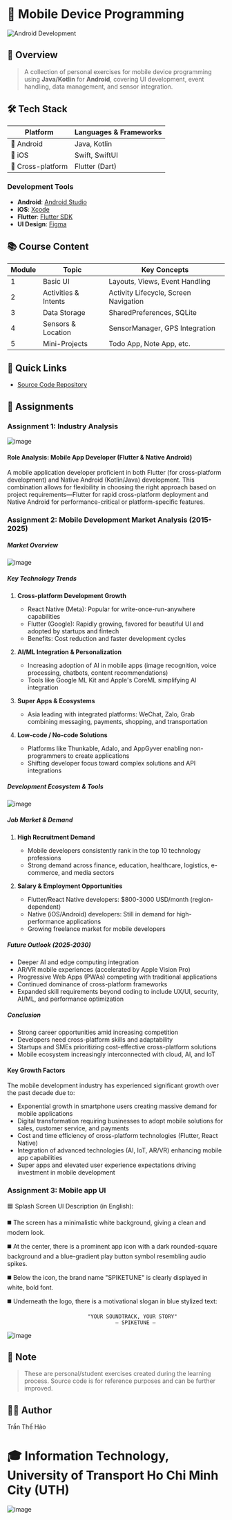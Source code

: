 # 📱 Mobile Device Programming

![Android Development](https://github.com/user-attachments/assets/5ae6fd8f-a7ae-4e70-85d9-c82e08102805)

## 📑 Overview

> A collection of personal exercises for mobile device programming using **Java/Kotlin** for **Android**, covering UI development, event handling, data management, and sensor integration.

## 🛠️ Tech Stack

| Platform | Languages & Frameworks | 
|----------|------------------------|
| 📱 Android | Java, Kotlin |
| 📱 iOS | Swift, SwiftUI |
| 📱 Cross-platform | Flutter (Dart) |

### Development Tools

- **Android**: [Android Studio](https://developer.android.com/studio/install?hl=vi)
- **iOS**: [Xcode](https://developer.apple.com/xcode/)
- **Flutter**: [Flutter SDK](https://docs.flutter.dev/get-started/install)
- **UI Design**: [Figma](https://www.figma.com/downloads/)

## 📚 Course Content

| Module | Topic | Key Concepts |
|--------|-------|-------------|
| 1 | Basic UI | Layouts, Views, Event Handling |
| 2 | Activities & Intents | Activity Lifecycle, Screen Navigation |
| 3 | Data Storage | SharedPreferences, SQLite |
| 4 | Sensors & Location | SensorManager, GPS Integration |
| 5 | Mini-Projects | Todo App, Note App, etc. |

## 🔗 Quick Links

- [Source Code Repository](https://github.com/050903/Mobile-device-programming-exercises)

## 📝 Assignments

### Assignment 1: Industry Analysis

![image](https://github.com/user-attachments/assets/3bf6a676-f6dd-4c81-b85c-06e1aa910f45)

#### Role Analysis: Mobile App Developer (Flutter & Native Android)

A mobile application developer proficient in both Flutter (for cross-platform development) and Native Android (Kotlin/Java) development. This combination allows for flexibility in choosing the right approach based on project requirements—Flutter for rapid cross-platform deployment and Native Android for performance-critical or platform-specific features.

### Assignment 2: Mobile Development Market Analysis (2015-2025)

##### Market Overview
![image](https://github.com/user-attachments/assets/5f216712-cf31-42e6-8f26-d0a9cd0980a4)

##### Key Technology Trends

1. **Cross-platform Development Growth**
   - React Native (Meta): Popular for write-once-run-anywhere capabilities
   - Flutter (Google): Rapidly growing, favored for beautiful UI and adopted by startups and fintech
   - Benefits: Cost reduction and faster development cycles

2. **AI/ML Integration & Personalization**
   - Increasing adoption of AI in mobile apps (image recognition, voice processing, chatbots, content recommendations)
   - Tools like Google ML Kit and Apple's CoreML simplifying AI integration

3. **Super Apps & Ecosystems**
   - Asia leading with integrated platforms: WeChat, Zalo, Grab combining messaging, payments, shopping, and transportation

4. **Low-code / No-code Solutions**
   - Platforms like Thunkable, Adalo, and AppGyver enabling non-programmers to create applications
   - Shifting developer focus toward complex solutions and API integrations

##### Development Ecosystem & Tools
![image](https://github.com/user-attachments/assets/c6b52913-9fae-4e66-a524-afc82412d6b8)

##### Job Market & Demand

1. **High Recruitment Demand**
   - Mobile developers consistently rank in the top 10 technology professions
   - Strong demand across finance, education, healthcare, logistics, e-commerce, and media sectors

2. **Salary & Employment Opportunities**
   - Flutter/React Native developers: $800-3000 USD/month (region-dependent)
   - Native (iOS/Android) developers: Still in demand for high-performance applications
   - Growing freelance market for mobile developers

##### Future Outlook (2025-2030)
- Deeper AI and edge computing integration
- AR/VR mobile experiences (accelerated by Apple Vision Pro)
- Progressive Web Apps (PWAs) competing with traditional applications
- Continued dominance of cross-platform frameworks
- Expanded skill requirements beyond coding to include UX/UI, security, AI/ML, and performance optimization

##### Conclusion
- Strong career opportunities amid increasing competition
- Developers need cross-platform skills and adaptability
- Startups and SMEs prioritizing cost-effective cross-platform solutions
- Mobile ecosystem increasingly interconnected with cloud, AI, and IoT

#### Key Growth Factors
The mobile development industry has experienced significant growth over the past decade due to:

- Exponential growth in smartphone users creating massive demand for mobile applications
- Digital transformation requiring businesses to adopt mobile solutions for sales, customer service, and payments
- Cost and time efficiency of cross-platform technologies (Flutter, React Native)
- Integration of advanced technologies (AI, IoT, AR/VR) enhancing mobile app capabilities
- Super apps and elevated user experience expectations driving investment in mobile development
### Assignment 3: Mobile app UI

🟦 Splash Screen UI Description (in English):

◼️ The screen has a minimalistic white background, giving a clean and modern look.

◼️ At the center, there is a prominent app icon with a dark rounded-square background and a blue-gradient play button symbol resembling audio spikes.

◼️ Below the icon, the brand name "SPIKETUNE" is clearly displayed in white, bold font.

◼️ Underneath the logo, there is a motivational slogan in blue stylized text:

                              "YOUR SOUNDTRACK, YOUR STORY"
                                       – SPIKETUNE –

![image](https://github.com/user-attachments/assets/35c5e9b0-c4c3-498d-be63-bec6e798b1ec)

## 📌 Note

> These are personal/student exercises created during the learning process. Source code is for reference purposes and can be further improved.

## 👨‍💻 Author
Trần Thế Hảo

# 🎓 Information Technology, University of Transport Ho Chi Minh City (UTH)

![image](https://github.com/user-attachments/assets/c2488ba6-05d8-40dd-b8c6-ff3db7cf8cf5)
